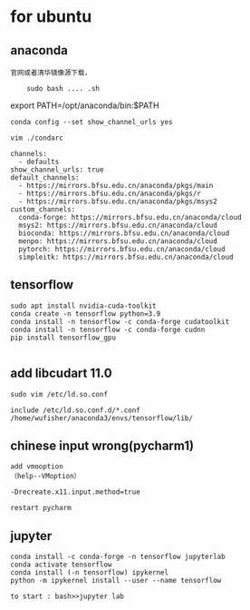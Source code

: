 # for ubuntu

## anaconda
    官网或者清华镜像源下载，
```linux
    sudo bash .... .sh
```
export PATH=/opt/anaconda/bin:$PATH

```
conda config --set show_channel_urls yes

```

```
vim ./condarc

channels:
  - defaults
show_channel_urls: true
default_channels:
  - https://mirrors.bfsu.edu.cn/anaconda/pkgs/main
  - https://mirrors.bfsu.edu.cn/anaconda/pkgs/r
  - https://mirrors.bfsu.edu.cn/anaconda/pkgs/msys2
custom_channels:
  conda-forge: https://mirrors.bfsu.edu.cn/anaconda/cloud
  msys2: https://mirrors.bfsu.edu.cn/anaconda/cloud
  bioconda: https://mirrors.bfsu.edu.cn/anaconda/cloud
  menpo: https://mirrors.bfsu.edu.cn/anaconda/cloud
  pytorch: https://mirrors.bfsu.edu.cn/anaconda/cloud
  simpleitk: https://mirrors.bfsu.edu.cn/anaconda/cloud
```



## tensorflow
```
sudo apt install nvidia-cuda-toolkit
conda create -n tensorflow python=3.9
conda install -n tensorflow -c conda-forge cudatoolkit
conda install -n tensorflow -c conda-forge cudnn
pip install tensorflow_gpu


```

## add libcudart 11.0 
```
sudo vim /etc/ld.so.conf

include /etc/ld.so.conf.d/*.conf
/home/wufisher/anaconda3/envs/tensorflow/lib/

```

## chinese input wrong(pycharm1)
    add vmooption
    （help--VMoption）
```commandline
-Drecreate.x11.input.method=true
```
    restart pycharm
## jupyter
```
conda install -c conda-forge -n tensorflow jupyterlab
conda activate tensorflow 
conda install (-n tensorflow) ipykernel
python -m ipykernel install --user --name tensorflow

to start : bash>>jupyter lab
```